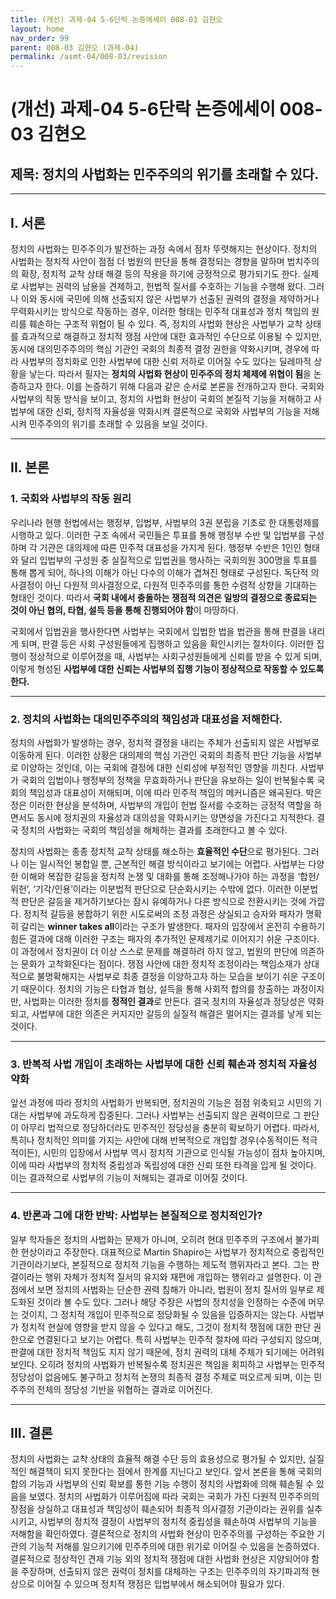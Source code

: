 ```yaml
---
title: (개선) 과제-04 5-6단락 논증에세이 008-03 김현오
layout: home
nav_order: 99
parent: 008-03 김현오 (과제-04)
permalink: /asmt-04/008-03/revision
---
```


# (개선) 과제-04 5-6단락 논증에세이 008-03 김현오 

## 제목: 정치의 사법화는 민주주의의 위기를 초래할 수 있다.

---

## I. 서론

 정치의 사법화는 민주주의가 발전하는 과정 속에서 점차 뚜렷해지는 현상이다. 정치의 사법화는 정치적 사안이 점점 더 법원의 판단을 통해 결정되는 경향을 말하며 법치주의의 확장, 정치적 교착 상태 해결 등의 작용을 하기에 긍정적으로 평가되기도 한다. 실제로 사법부는 권력의 남용을 견제하고, 헌법적 질서를 수호하는 기능을 수행해 왔다. 그러나 이와 동시에 국민에 의해 선출되지 않은 사법부가 선출된 권력의 결정을 제약하거나 무력화시키는 방식으로 작동하는 경우, 이러한 형태는 민주적 대표성과 정치 책임의 원리를 훼손하는 구조적 위협이 될 수 있다. 즉, 정치의 사법화 현상은 사법부가 교착 상태를 효과적으로 해결하고 정치적 쟁점 사안에 대한 효과적인 수단으로 이용될 수 있지만, 동시에 대의민주주의의 핵심 기관인 국회의 최종적 결정 권한을 약화시키며, 경우에 따라 사법부의 정치화로 인한 사법부에 대한 신뢰 저하로 이어질 수도 있다는 딜레마적 상황을 낳는다. 따라서 필자는 **정치의 사법화 현상이 민주주의 정치 체제에 위협이 됨**을 논증하고자 한다. 이를 논증하기 위해 다음과 같은 순서로 본론을 전개하고자 한다. 국회와 사법부의 작동 방식을 보이고, 정치의 사법화 현상이 국회의 본질적 기능을 저해하고 사법부에 대한 신뢰, 정치적 자율성을 약화시켜 결론적으로 국회와 사법부의 기능을 저해시켜 민주주의의 위기를 초래할 수 있음을 보일 것이다. 

---

## II. 본론

### 1. 국회와 사법부의 작동 원리

 우리나라 현행 헌법에서는 행정부, 입법부, 사법부의 3권 분립을 기초로 한 대통령제를 시행하고 있다. 이러한 구조 속에서 국민들은 투표를 통해 행정부 수반 및 입법부를 구성하며 각 기관은 대의제에 따른 민주적 대표성을 가지게 된다. 행정부 수반은 1인인 형태와 달리 입법부의 구성원 중 실질적으로 입법권을 행사하는 국회의원 300명을 투표를 통해 뽑게 되어, 하나의 이해가 아닌 다수의 이해가 겹쳐진 형태로 구성된다. 독단적 의사결정이 아닌 다원적 의사결정으로, 다원적 민주주의를 통한 수렴적 상향을 기대하는 형태인 것이다. 따라서 **국회 내에서 충돌하는  쟁점적 의견은 일방의 결정으로 종료되는 것이 아닌 협의, 타협, 설득 등을 통해 진행되어야 함**이 마땅하다.

 국회에서 입법권을 행사한다면 사법부는 국회에서 입법한 법을 법관을 통해 판결을 내리게 되며, 판결 등은 사회 구성원들에게 집행하고 있음을 확인시키는 절차이다. 이러한 집행이 정상적으로 이루어졌을 때, 사법부는 사회구성원들에게 신뢰를 받을 수 있게 되며, 이렇게 형성된 **사법부에 대한 신뢰는 사법부의 집행 기능이 정상적으로 작동할 수 있도록 한다.**

---

### 2. 정치의 사법화는 대의민주주의의 책임성과 대표성을 저해한다.

 정치의 사법화가 발생하는 경우, 정치적 결정을 내리는 주체가 선출되지 않은 사법부로 이동하게 된다. 이러한 상황은 대의제의 핵심 기관인 국회의 최종적 판단 기능을 사법부로 이양하는 것인데, 이는 국회에 결정에 대한 신뢰성에 부정적인 영향을 끼친다. 사법부가 국회의 입법이나 행정부의 정책을 무효화하거나 판단을 유보하는 일이 반복될수록 국회의 책임성과 대표성이 저해되며, 이에 따라 민주적 책임의 메커니즘은 왜곡된다. 박은정은 이러한 현상을 분석하며, 사법부의 개입이 헌법 질서를 수호하는 긍정적 역할을 하면서도 동시에 정치권의 자율성과 대의성을 약화시키는 양면성을 가진다고 지적한다. 결국 정치의 사법화는 국회의 책임성을 해체하는 결과를 초래한다고 볼 수 있다.

 정치의 사법화는 종종 정치적 교착 상태를 해소하는 **효율적인 수단**으로 평가된다. 그러나 이는 일시적인 봉합일 뿐, 근본적인 해결 방식이라고 보기에는 어렵다. 사법부는 다양한 이해와 복잡한 갈등을 정치적 논쟁 및 대화를 통해 조정해나가야 하는 과정을 ‘합헌/위헌’, ‘기각/인용’이라는 이분법적 판단으로 단순화시키는 수밖에 없다. 이러한 이분법적 판단은 갈등을 제거하기보다는 잠시 유예하거나 다른 방식으로 전환시키는 것에 가깝다. 정치적 갈등을 봉합하기 위한 시도로써의 조정 과정은 상실되고 승자와 패자가 명확히 갈리는 **winner takes all**이라는 구조가 발생한다. 패자의 입장에서 온전히 수용하기 힘든 결과에 대해 이러한 구조는 패자의 추가적인 문제제기로 이어지기 쉬운 구조이다. 이 과정에서 정치권이 더 이상 스스로 문제를 해결하려 하지 않고, 법원의 판단에 의존하는 문화가 고착화된다는 점이다. 쟁점 사안에 대한 정치적 조정이라는 책임소재가 상대적으로 불명확해지는 사법부로 최종 결정을 이양하고자 하는 모습을 보이기 쉬운 구조이기 때문이다. 정치의 기능은 타협과 협상, 설득을 통해 사회적 합의를 창출하는 과정이지만, 사법화는 이러한 정치를 **정적인 결과**로 만든다. 결국 정치의 자율성과 정당성은 약화되고, 사법부에 대한 의존은 커지지만 갈등의 실질적 해결은 멀어지는 결과를 낳게 되는 것이다.

---

### 3. 반복적 사법 개입이 초래하는 사법부에 대한 신뢰 훼손과 정치적 자율성 약화

 앞선 과정에 따라 정치의 사법화가 반복되면, 정치권의 기능은 점점 위축되고 시민의 기대는 사법부에 과도하게 집중된다. 그러나 사법부는 선출되지 않은 권력이므로 그 판단이 아무리 법적으로 정당하더라도 민주적인 정당성을 충분히 확보하기 어렵다. 따라서, 특히나 정치적인 의미를 가지는 사안에 대해 반복적으로 개입할 경우(수동적이든 적극적이든), 시민의 입장에서 사법부 역시 정치적 기관으로 인식될 가능성이 점차 높아지며, 이에 따라 사법부의 정치적 중립성과 독립성에 대한 신뢰 또한 타격을 입게 될 것이다. 이는 결과적으로 사법부의 기능이 저해되는 결과로 이어질 것이다.

---

### 4. 반론과 그에 대한 반박: 사법부는 본질적으로 정치적인가?

 일부 학자들은 정치의 사법화는 문제가 아니며, 오히려 현대 민주주의 구조에서 불가피한 현상이라고 주장한다. 대표적으로 Martin Shapiro는 사법부가 정치적으로 중립적인 기관이라기보다, 본질적으로 정치적 기능을 수행하는 제도적 행위자라고 본다. 그는 판결이라는 행위 자체가 정치적 질서의 유지와 재편에 개입하는 행위라고 설명한다. 이 관점에서 보면 정치의 사법화는 단순한 권력 침해가 아니라, 법원이 정치 질서의 일부로 제도화된 것이라 볼 수도 있다.
 그러나 해당 주장은 사법의 정치성을 인정하는 수준에 머무는 것이지, 그 정치적 개입이 민주적으로 정당화될 수 있음을 입증하지는 않는다. 사법부가 정치적 현실에 영향을  받지 않을 수 있다고 해도, 그것이 정치적 쟁점에 대한 판단 권한으로 연결된다고 보기는 어렵다. 특히 사법부는 민주적 절차에 따라 구성되지 않으며, 판결에 대한 정치적 책임도 지지 않기 때문에, 정치 권력의 대체 주체가 되기에는 어려워 보인다. 오히려 정치의 사법화가 반복될수록 정치권은 책임을 회피하고 사법부는 민주적 정당성이 없음에도 불구하고 정치적 논쟁의 최종적 결정 주체로 떠오르게 되며, 이는 민주주의 전체의 정당성 기반을 위협하는 결과로 이어진다.

---

## III. 결론 

정치의 사법화는 교착 상태의 효율적 해결 수단 등의 효용성으로 평가될 수 있지만, 실질적인 해결책이 되지 못한다는 점에서 한계를 지닌다고 보인다. 앞서 본론을 통해 국회의 합의 기능과 사법부의 신뢰 확보를 통한 기능 수행이 정치의 사법화에 의해 훼손될 수 있음을 보였다. 정치의 사법화가 이루어짐에 따라 국회는 국회가 가진 다원적 민주주의의 장점을 상실하고 대표성과 책임성이 훼손되어 최종적 의사결정 기관이라는 권위를 실추시키고, 사법부의 정치적 결정이 사법부의 정치적 중립성을 훼손하여 사법부의 기능을 저해함을 확인하였다. 결론적으로 정치의 사법화 현상이 민주주의를 구성하는 주요한 기관의 기능적 저해를 일으키기에 민주주의에 대한 위기로 이어질 수 있음을 논증하였다. 결론적으로 정상적인 견제 기능 외의 정치적 쟁점에 대한 사법화 현상은 지양되어야 함을 주장하며, 선출되지 않은 권력이 정치를 대체하는 구조는 민주주의의 자기파괴적 현상으로 이어질 수 있으며 정치적 쟁점은 입법부에서 해소되어야 필요가 있다.